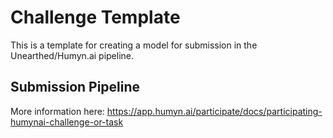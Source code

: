 # Challenge Template

This is a template for creating a model for submission in the Unearthed/Humyn.ai pipeline. 

## Submission Pipeline

More information here: https://app.humyn.ai/participate/docs/participating-humynai-challenge-or-task

